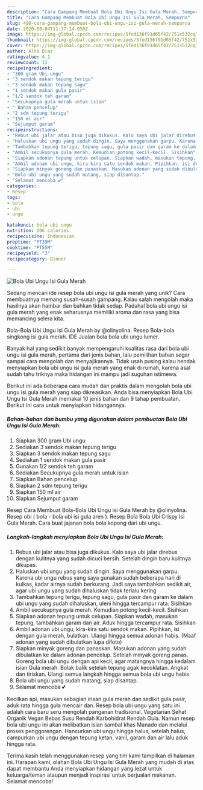 ```yaml
---
description: "Cara Gampang Membuat Bola Ubi Ungu Isi Gula Merah, Sempurna"
title: "Cara Gampang Membuat Bola Ubi Ungu Isi Gula Merah, Sempurna"
slug: 498-cara-gampang-membuat-bola-ubi-ungu-isi-gula-merah-sempurna
date: 2020-08-04T11:37:14.950Z
image: https://img-global.cpcdn.com/recipes/5fed136f91d65f42/751x532cq70/bola-ubi-ungu-isi-gula-merah-foto-resep-utama.jpg
thumbnail: https://img-global.cpcdn.com/recipes/5fed136f91d65f42/751x532cq70/bola-ubi-ungu-isi-gula-merah-foto-resep-utama.jpg
cover: https://img-global.cpcdn.com/recipes/5fed136f91d65f42/751x532cq70/bola-ubi-ungu-isi-gula-merah-foto-resep-utama.jpg
author: Alta Diaz
ratingvalue: 4.1
reviewcount: 13
recipeingredient:
- "300 gram Ubi ungu"
- "3 sendok makan tepung terigu"
- "3 sendok makan tepung sagu"
- "1 sendok makan gula pasir"
- "1/2 sendok teh garam"
- "Secukupnya gula merah untuk isian"
- " Bahan pencelup"
- "2 sdm tepung terigu"
- "150 ml air"
- "Sejumput garam"
recipeinstructions:
- "Rebus ubi jalar atau bisa juga dikukus. Kalo saya ubi jalar direbus dengan kulitnya yang sudah dicuci bersih. Setelah dingin baru kulitnya dikupas."
- "Haluskan ubi ungu yang sudah dingin. Saya menggunakan garpu. Karena ubi ungu rebus yang saya gunakan sudah beberapa hari di kulkas, kadar airnya sudah berkurang. Jadi saya tambahkan sedikit air, agar ubi ungu yang sudah dihaluskan tidak terlalu kering"
- "Tambahkan tepung terigu, tepung sagu, gula pasir dan garam ke dalam ubi ungu yang sudah dihaluskan, uleni hingga tercampur rata. Sisihkan"
- "Ambil secukupnya gula merah. Kemudian potong kecil-kecil. Sisihkan"
- "Siapkan adonan tepung untuk celupan. Siapkan wadah, masukan tepung, tambahkan garam dan air. Aduk hingga tercampur rata. Sisihkan"
- "Ambil adonan ubi ungu, kira-kira satu sendok makan. Pipihkan, isi dengan gula merah, bulatkan. Ulangi hingga semua adonan habis. (Maaf adonan yang sudah dibulatkan lupa difoto)"
- "Siapkan minyak goreng dan panaskan. Masukan adonan yang sudah dibulatkan ke dalam adonan pencelup. Setelah minyak goreng panas. Goreng bola ubi ungu dengan api kecil, agar matangnya hingga kedalam isian Gula merah. Bolak balik setelah tepung agak kecoklatan. Angkat dan tiriskan. Ulangi semua langkah hingga semua bola ubi ungu habis"
- "Bola ubi ungu yang sudah matang, siap disantap."
- "Selamat mencoba 💕"
categories:
- Resep
tags:
- bola
- ubi
- ungu

katakunci: bola ubi ungu 
nutrition: 206 calories
recipecuisine: Indonesian
preptime: "PT39M"
cooktime: "PT55M"
recipeyield: "3"
recipecategory: Dinner

---
```



![Bola Ubi Ungu Isi Gula Merah](https://img-global.cpcdn.com/recipes/5fed136f91d65f42/751x532cq70/bola-ubi-ungu-isi-gula-merah-foto-resep-utama.jpg)

Sedang mencari ide resep bola ubi ungu isi gula merah yang unik? Cara membuatnya memang susah-susah gampang. Kalau salah mengolah maka hasilnya akan hambar dan bahkan tidak sedap. Padahal bola ubi ungu isi gula merah yang enak seharusnya memiliki aroma dan rasa yang bisa memancing selera kita.

Bola-Bola Ubi Ungu isi Gula Merah by @olinyolina. Resep Bola-bola singkong isi gula merah. IDE Jualan bola bola ubi ungu lumer.

Banyak hal yang sedikit banyak mempengaruhi kualitas rasa dari bola ubi ungu isi gula merah, pertama dari jenis bahan, lalu pemilihan bahan segar sampai cara mengolah dan menyajikannya. Tidak usah pusing kalau hendak menyiapkan bola ubi ungu isi gula merah yang enak di rumah, karena asal sudah tahu triknya maka hidangan ini mampu jadi suguhan istimewa.


Berikut ini ada beberapa cara mudah dan praktis dalam mengolah bola ubi ungu isi gula merah yang siap dikreasikan. Anda bisa menyiapkan Bola Ubi Ungu Isi Gula Merah memakai 10 jenis bahan dan 9 tahap pembuatan. Berikut ini cara untuk menyiapkan hidangannya.

<!--inarticleads1-->

##### Bahan-bahan dan bumbu yang digunakan dalam pembuatan Bola Ubi Ungu Isi Gula Merah:

1. Siapkan 300 gram Ubi ungu
1. Sediakan 3 sendok makan tepung terigu
1. Siapkan 3 sendok makan tepung sagu
1. Sediakan 1 sendok makan gula pasir
1. Gunakan 1/2 sendok teh garam
1. Sediakan Secukupnya gula merah untuk isian
1. Siapkan  Bahan pencelup
1. Siapkan 2 sdm tepung terigu
1. Siapkan 150 ml air
1. Siapkan Sejumput garam


Resep Cara Membuat Bola-Bola Ubi Ungu isi Gula Merah by @olinyolina. Resep obi ( bola - bola ubi isi gula aren ). Resep Bola Bola Ubi Crispy Isi Gula Merah. Cara buat jajanan bola bola kopong dari ubi ungu. 

<!--inarticleads2-->

##### Langkah-langkah menyiapkan Bola Ubi Ungu Isi Gula Merah:

1. Rebus ubi jalar atau bisa juga dikukus. Kalo saya ubi jalar direbus dengan kulitnya yang sudah dicuci bersih. Setelah dingin baru kulitnya dikupas.
1. Haluskan ubi ungu yang sudah dingin. Saya menggunakan garpu. Karena ubi ungu rebus yang saya gunakan sudah beberapa hari di kulkas, kadar airnya sudah berkurang. Jadi saya tambahkan sedikit air, agar ubi ungu yang sudah dihaluskan tidak terlalu kering
1. Tambahkan tepung terigu, tepung sagu, gula pasir dan garam ke dalam ubi ungu yang sudah dihaluskan, uleni hingga tercampur rata. Sisihkan
1. Ambil secukupnya gula merah. Kemudian potong kecil-kecil. Sisihkan
1. Siapkan adonan tepung untuk celupan. Siapkan wadah, masukan tepung, tambahkan garam dan air. Aduk hingga tercampur rata. Sisihkan
1. Ambil adonan ubi ungu, kira-kira satu sendok makan. Pipihkan, isi dengan gula merah, bulatkan. Ulangi hingga semua adonan habis. (Maaf adonan yang sudah dibulatkan lupa difoto)
1. Siapkan minyak goreng dan panaskan. Masukan adonan yang sudah dibulatkan ke dalam adonan pencelup. Setelah minyak goreng panas. Goreng bola ubi ungu dengan api kecil, agar matangnya hingga kedalam isian Gula merah. Bolak balik setelah tepung agak kecoklatan. Angkat dan tiriskan. Ulangi semua langkah hingga semua bola ubi ungu habis
1. Bola ubi ungu yang sudah matang, siap disantap.
1. Selamat mencoba 💕


Kecilkan api, masukan sebagian irisan gula merah dan sedikit gula pasir, aduk rata hingga gula mencair dan. Resep bola ubi ungu yang satu ini adalah cara baru seru mengolah panganan tradisional. Vegetarian Sehat Organik Vegan Bebas Susu Rendah Karbohidrat Rendah Gula. Namun resep bola ubi ungu ini akan melibatkan isian sambal khas Manado dan melalui proses penggorengan. Hancurkan ubi ungu hingga halus, setelah halus, campurkan ubi ungu dengan tepung ketan, vanil, garam dan air lalu aduk hingga rata. 

Terima kasih telah menggunakan resep yang tim kami tampilkan di halaman ini. Harapan kami, olahan Bola Ubi Ungu Isi Gula Merah yang mudah di atas dapat membantu Anda menyiapkan hidangan yang lezat untuk keluarga/teman ataupun menjadi inspirasi untuk berjualan makanan. Selamat mencoba!

